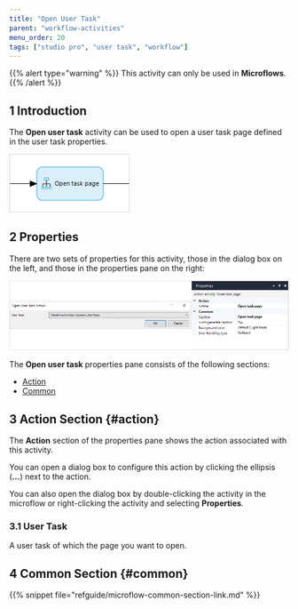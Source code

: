 ```yaml
---
title: "Open User Task"
parent: "workflow-activities"
menu_order: 20
tags: ["studio pro", "user task", "workflow"]
---
```


{{% alert type="warning" %}}
This activity can only be used in **Microflows**.
{{% /alert %}}

## 1 Introduction

The **Open user task** activity can be used to open a user task page defined in the user task properties. 

![Open User Task](attachments/open-user-task/open-user-task.jpg)

## 2 Properties

There are two sets of properties for this activity, those in the dialog box on the left, and those in the properties pane on the right:

![Open User Task Properties](attachments/open-user-task/open-user-task=properties.jpg)

The **Open user task** properties pane consists of the following sections:

* [Action](#action)
* [Common](#common)

## 3 Action Section {#action}

The **Action** section of the properties pane shows the action associated with this activity.

You can open a dialog box to configure this action by clicking the ellipsis (**…**) next to the action.

You can also open the dialog box by double-clicking the activity in the microflow or right-clicking the activity and selecting **Properties**.

### 3.1 User Task

A user task of which the page you want to open.

## 4 Common Section {#common}

{{% snippet file="refguide/microflow-common-section-link.md" %}}